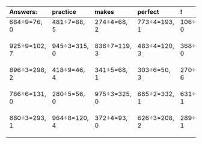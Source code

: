 | Answers: | practice | makes | perfect | ! |
| :--- | :--- | :--- | :--- | :--- |
| 684÷9=76, 0 | 481÷7=68, 5 | 274÷4=68, 2 | 773÷4=193, 1 | 106÷2=53, 0 | 
|   |   |   |   |   | 
|   |   |   |   |   | 
|   |   |   |   |   | 
| 925÷9=102, 7 | 945÷3=315, 0 | 836÷7=119, 3 | 483÷4=120, 3 | 368÷2=184, 0 | 
|   |   |   |   |   | 
|   |   |   |   |   | 
|   |   |   |   |   | 
| 896÷3=298, 2 | 418÷9=46, 4 | 341÷5=68, 1 | 303÷6=50, 3 | 270÷8=33, 6 | 
|   |   |   |   |   | 
|   |   |   |   |   | 
|   |   |   |   |   | 
| 786÷6=131, 0 | 280÷5=56, 0 | 975÷3=325, 0 | 665÷2=332, 1 | 631÷2=315, 1 | 
|   |   |   |   |   | 
|   |   |   |   |   | 
|   |   |   |   |   | 
| 880÷3=293, 1 | 964÷8=120, 4 | 372÷4=93, 0 | 626÷3=208, 2 | 289÷3=96, 1 | 
|   |   |   |   |   | 
|   |   |   |   |   | 
|   |   |   |   |   | 
